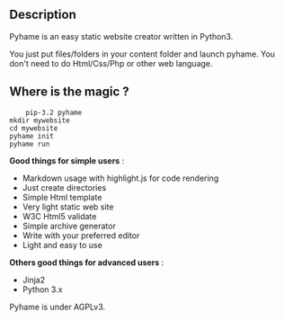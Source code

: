 Description
-----------
Pyhame is an easy static website creator written in Python3.

You just put files/folders in your content folder and launch pyhame. You don't need to do Html/Css/Php or other web language.

Where is the magic ?
--------------------

		pip-3.2 pyhame
    mkdir mywebsite
    cd mywebsite
    pyhame init
    pyhame run

**Good things for simple users** :

 * Markdown usage with highlight.js for code rendering
 * Just create directories
 * Simple Html template
 * Very light static web site
 * W3C Html5 validate
 * Simple archive generator
 * Write with your preferred editor
 * Light and easy to use

**Others good things for advanced users** :

 * Jinja2
 * Python 3.x

Pyhame is under AGPLv3.

